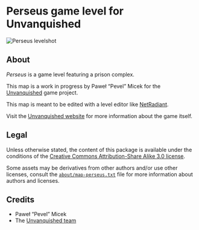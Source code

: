 Perseus game level for Unvanquished
===================================

![Perseus levelshot](meta/perseus/perseus.webp)


About
-----

_Perseus_ is a game level featuring a prison complex.

This map is a work in progress by Paweł “Pevel” Micek for the [Unvanquished](https://unvanquished.net) game project.

This map is meant to be edited with a level editor like [NetRadiant](https://netradiant.gitlab.io/).

Visit the [Unvanquished website](https://unvanquished.net/) for more information about the game itself.


Legal
-----

Unless otherwise stated, the content of this package is available under the conditions of the [Creative Commons Attribution-Share Alike 3.0 license](https://creativecommons.org/licenses/by-sa/3.0/).

Some assets may be derivatives from other authors and/or use other licenses, consult the [`about/map-perseus.txt`](about/map-perseus.txt) file for more information about authors and licenses.


Credits
-------

- Paweł “Pevel” Micek
- The [Unvanquished team](https://unvanquished.net/about/)
